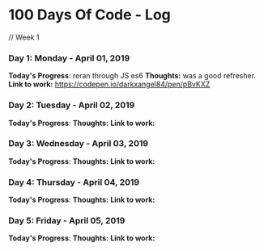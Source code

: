 # 100 Days Of Code - Log

// Week 1

### Day 1: Monday - April 01, 2019
**Today's Progress**: reran through JS es6
**Thoughts:** was a good refresher.
**Link to work:** https://codepen.io/darkxangel84/pen/pBvKXZ

### Day 2: Tuesday - April 02, 2019
**Today's Progress**:
**Thoughts:** 
**Link to work:**

### Day 3: Wednesday - April 03, 2019
**Today's Progress**:
**Thoughts:** 
**Link to work:**

### Day 4: Thursday - April 04, 2019
**Today's Progress**:
**Thoughts:** 
**Link to work:**

### Day 5: Friday - April 05, 2019
**Today's Progress**:
**Thoughts:** 
**Link to work:**
